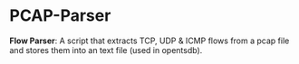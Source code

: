 # PCAP-Parser
**Flow Parser**: A script that extracts TCP, UDP & ICMP flows from a pcap file
and stores them into an text file (used in opentsdb).
